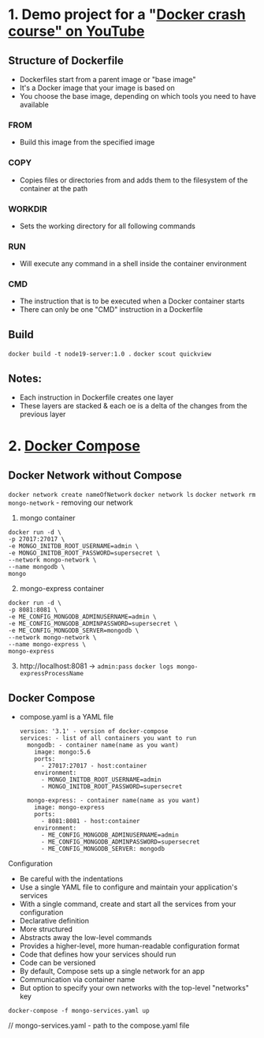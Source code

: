 # 1. Demo project for a "[Docker crash course" on YouTube](https://www.youtube.com/watch?v=pg19Z8LL06w)

## Structure of Dockerfile
- Dockerfiles start from a parent image or "base image"
- It's a Docker image that your image is based on
- You choose the base image, depending on which tools you need to have available

### FROM
- Build this image from the specified image

### COPY
- Copies files or directories from <src> and adds them to the filesystem of the container at the path <dest>

### WORKDIR
- Sets the working directory for all following commands

### RUN
- Will execute any command in a shell inside the container environment

### CMD
- The instruction that is to be executed when a Docker container starts
- There can only be one "CMD" instruction in a Dockerfile

## Build

```docker build -t node19-server:1.0 .```
```docker scout quickview```

## Notes:
- Each instruction in Dockerfile creates one layer
- These layers are stacked & each oe is a delta of the changes from the previous layer

# 2. [Docker Compose](https://www.youtube.com/watch?v=SXwC9fSwct8)

## Docker Network without Compose
```docker network create nameOfNetwork```
```docker network ls```
```docker network rm mongo-network``` - removing our network
1) mongo container
```
docker run -d \
-p 27017:27017 \
-e MONGO_INITDB_ROOT_USERNAME=admin \
-e MONGO_INITDB_ROOT_PASSWORD=supersecret \
--network mongo-network \
--name mongodb \
mongo
```
2) mongo-express container
```
docker run -d \
-p 8081:8081 \
-e ME_CONFIG_MONGODB_ADMINUSERNAME=admin \
-e ME_CONFIG_MONGODB_ADMINPASSWORD=supersecret \
-e ME_CONFIG_MONGODB_SERVER=mongodb \
--network mongo-network \
--name mongo-express \
mongo-express
```
3) http://localhost:8081 -> ```admin:pass```
```docker logs mongo-expressProcessName```

## Docker Compose
- compose.yaml is a YAML file
  ```
  version: '3.1' - version of docker-compose
  services: - list of all containers you want to run
    mongodb: - container name(name as you want)
      image: mongo:5.6
      ports:
        - 27017:27017 - host:container
      environment:
        - MONGO_INITDB_ROOT_USERNAME=admin
        - MONGO_INITDB_ROOT_PASSWORD=supersecret

    mongo-express: - container name(name as you want)
      image: mongo-express
      ports:
        - 8081:8081 - host:container
      environment:
        - ME_CONFIG_MONGODB_ADMINUSERNAME=admin
        - ME_CONFIG_MONGODB_ADMINPASSWORD=supersecret
        - ME_CONFIG_MONGODB_SERVER: mongodb

  ```
Configuration
- Be careful with the indentations
- Use a single YAML file to configure and maintain your application's services
- With a single command, create and start all the services from your configuration
- Declarative definition
- More structured
- Abstracts away the low-level commands
- Provides a higher-level, more human-readable configuration format
- Code that defines how your services should run
- Code can be versioned
- By default, Compose sets up a single network for an app
- Communication via container name
- But option to specify your own networks with the top-level "networks" key

```
docker-compose -f mongo-services.yaml up
```
// mongo-services.yaml - path to the compose.yaml file